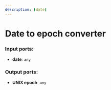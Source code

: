 ```yaml
---
description: [date]
---
```


# Date to epoch converter

### Input ports:

* __date__: `any`

### Output ports:

* __UNIX epoch__: `any`

